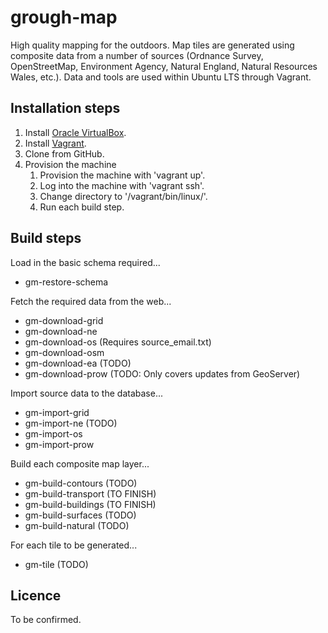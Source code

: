 # grough-map
High quality mapping for the outdoors. Map tiles are generated using composite data from a number of sources (Ordnance Survey, OpenStreetMap, Environment Agency, Natural England, Natural Resources Wales, etc.). Data and tools are used within Ubuntu LTS through Vagrant.

## Installation steps
1. Install [Oracle VirtualBox](https://www.virtualbox.org/).
2. Install [Vagrant](https://www.vagrantup.com/).
3. Clone from GitHub.
4. Provision the machine
	1. Provision the machine with 'vagrant up'.
	2. Log into the machine with 'vagrant ssh'.
	3. Change directory to '/vagrant/bin/linux/'.
	3. Run each build step.

## Build steps

Load in the basic schema required...
- gm-restore-schema

Fetch the required data from the web...
- gm-download-grid
- gm-download-ne
- gm-download-os (Requires source_email.txt)
- gm-download-osm
- gm-download-ea 		(TODO)
- gm-download-prow	(TODO: Only covers updates from GeoServer)
  
Import source data to the database...
- gm-import-grid
- gm-import-ne		(TODO)
- gm-import-os
- gm-import-prow
  
Build each composite map layer...
- gm-build-contours	(TODO)
- gm-build-transport (TO FINISH)
- gm-build-buildings (TO FINISH)
- gm-build-surfaces	(TODO)
- gm-build-natural (TODO)

For each tile to be generated...  
- gm-tile	(TODO)

## Licence

To be confirmed.
